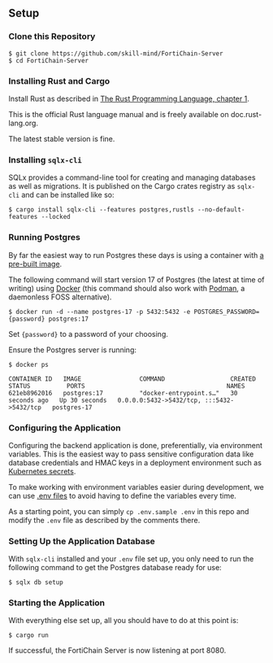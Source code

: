 ## Setup

### Clone this Repository

```shell
$ git clone https://github.com/skill-mind/FortiChain-Server
$ cd FortiChain-Server
```

### Installing Rust and Cargo

Install Rust as described in [The Rust Programming Language, chapter 1](https://doc.rust-lang.org/book/ch01-01-installation.html).

This is the official Rust language manual and is freely available on doc.rust-lang.org.

The latest stable version is fine.


### Installing `sqlx-cli`

SQLx provides a command-line tool for creating and managing databases as well as migrations. It is published
on the Cargo crates registry as `sqlx-cli` and can be installed like so:

```shell
$ cargo install sqlx-cli --features postgres,rustls --no-default-features --locked
```

### Running Postgres

By far the easiest way to run Postgres these days is using a container with [a pre-built image][docker-postgres].

The following command will start version 17 of Postgres (the latest at time of writing) using [Docker]
(this command should also work with [Podman], a daemonless FOSS alternative).

```shell
$ docker run -d --name postgres-17 -p 5432:5432 -e POSTGRES_PASSWORD={password} postgres:17
```

Set `{password}` to a password of your choosing.

Ensure the Postgres server is running:
```shell
$ docker ps
```
```shell
CONTAINER ID   IMAGE                COMMAND                  CREATED          STATUS          PORTS                                       NAMES
621eb8962016   postgres:17          "docker-entrypoint.s…"   30 seconds ago   Up 30 seconds   0.0.0.0:5432->5432/tcp, :::5432->5432/tcp   postgres-17
```

[docker-postgres]: https://hub.docker.com/_/postgres
[Docker]: https://www.docker.com/
[Podman]: https://podman.io/

### Configuring the Application

Configuring the backend application is done, preferentially, via environment variables. This is the easiest way
to pass sensitive configuration data like database credentials and HMAC keys in a deployment environment such as
[Kubernetes secrets].

To make working with environment variables easier during development, we can use [.env files] to avoid having
to define the variables every time.

As a starting point, you can simply `cp .env.sample .env` in this repo and modify the `.env` file as described by
the comments there.

[Kubernetes secrets]: https://kubernetes.io/docs/concepts/configuration/secret/
[.env files]: https://github.com/dotenv-rs/dotenv

### Setting Up the Application Database

With `sqlx-cli` installed and your `.env` file set up, you only need to run the following command to get the
Postgres database ready for use:

```
$ sqlx db setup
```

### Starting the Application

With everything else set up, all you should have to do at this point is:

```
$ cargo run
```

If successful, the FortiChain Server is now listening at port 8080.
